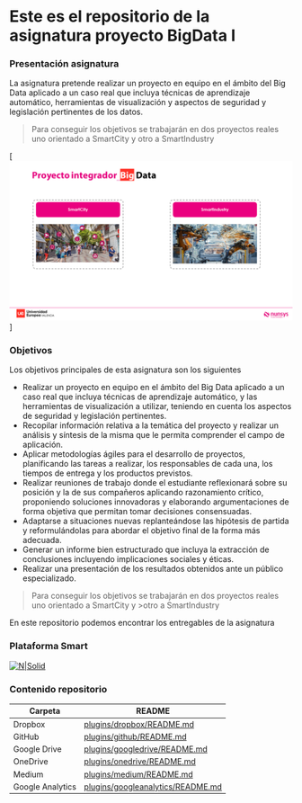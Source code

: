# Este es el repositorio de la asignatura proyecto BigData I 
### Presentación asignatura
La asignatura pretende realizar un proyecto en equipo en el ámbito del Big Data aplicado a un caso real que incluya técnicas de aprendizaje automático, herramientas de visualización  y aspectos de seguridad y legislación pertinentes de los datos.
>Para conseguir los objetivos se trabajarán en dos proyectos reales uno orientado a SmartCity y otro a SmartIndustry 

[![N|Solid](https://github.com/jorcapla/UE_proyecto_bigdata/blob/master/Documentacion/images/Presentacion/Diapositiva17.PNG)]

### Objetivos

Los objetivos principales de esta asignatura son los siguientes
- Realizar un proyecto en equipo en el ámbito del Big Data aplicado a un caso real que incluya técnicas de aprendizaje automático, y las herramientas de visualización a utilizar, teniendo en cuenta los aspectos de seguridad y legislación pertinentes.
- Recopilar información relativa a la temática del proyecto y realizar un análisis y síntesis de la misma que le permita comprender el campo de aplicación.
- Aplicar metodologías ágiles para el desarrollo de proyectos, planificando las tareas a realizar, los responsables de cada una, los tiempos de entrega y los productos previstos.
- Realizar reuniones de trabajo donde el estudiante reflexionará sobre su posición y la de sus compañeros aplicando razonamiento crítico, proponiendo soluciones innovadoras y elaborando argumentaciones de forma objetiva que permitan tomar decisiones consensuadas.
- Adaptarse a situaciones nuevas replanteándose las hipótesis de partida y reformulándolas para abordar el objetivo final de la forma más adecuada.
- Generar un informe bien estructurado que incluya la extracción de conclusiones incluyendo implicaciones sociales y éticas.
- Realizar una presentación de los resultados obtenidos ante un público especializado.

>Para conseguir los objetivos se trabajarán en dos proyectos reales uno orientado a SmartCity y >otro a SmartIndustry 

En este repositorio podemos encontrar los entregables de la asignatura

### Plataforma Smart

[![N|Solid](https://cldup.com/dTxpPi9lDf.thumb.png)](https://nodesource.com/products/nsolid)

### Contenido repositorio
| Carpeta | README |
| ------ | ------ |
| Dropbox | [plugins/dropbox/README.md][PlDb] |
| GitHub | [plugins/github/README.md][PlGh] |
| Google Drive | [plugins/googledrive/README.md][PlGd] |
| OneDrive | [plugins/onedrive/README.md][PlOd] |
| Medium | [plugins/medium/README.md][PlMe] |
| Google Analytics | [plugins/googleanalytics/README.md][PlGa] |



[//]: # (These are reference links used in the body of this note and get stripped out when the markdown processor does its job. There is no need to format nicely because it shouldn't be seen. Thanks SO - http://stackoverflow.com/questions/4823468/store-comments-in-markdown-syntax)

   [dill]: <https://github.com/joemccann/dillinger>
   [git-repo-url]: <https://github.com/joemccann/dillinger.git>
   [john gruber]: <http://daringfireball.net>
   [df1]: <http://daringfireball.net/projects/markdown/>
   [markdown-it]: <https://github.com/markdown-it/markdown-it>
   [Ace Editor]: <http://ace.ajax.org>
   [node.js]: <http://nodejs.org>
   [Twitter Bootstrap]: <http://twitter.github.com/bootstrap/>
   [jQuery]: <http://jquery.com>
   [@tjholowaychuk]: <http://twitter.com/tjholowaychuk>
   [express]: <http://expressjs.com>
   [AngularJS]: <http://angularjs.org>
   [Gulp]: <http://gulpjs.com>

   [PlDb]: <https://github.com/joemccann/dillinger/tree/master/plugins/dropbox/README.md>
   [PlGh]: <https://github.com/joemccann/dillinger/tree/master/plugins/github/README.md>
   [PlGd]: <https://github.com/joemccann/dillinger/tree/master/plugins/googledrive/README.md>
   [PlOd]: <https://github.com/joemccann/dillinger/tree/master/plugins/onedrive/README.md>
   [PlMe]: <https://github.com/joemccann/dillinger/tree/master/plugins/medium/README.md>
   [PlGa]: <https://github.com/RahulHP/dillinger/blob/master/plugins/googleanalytics/README.md>
